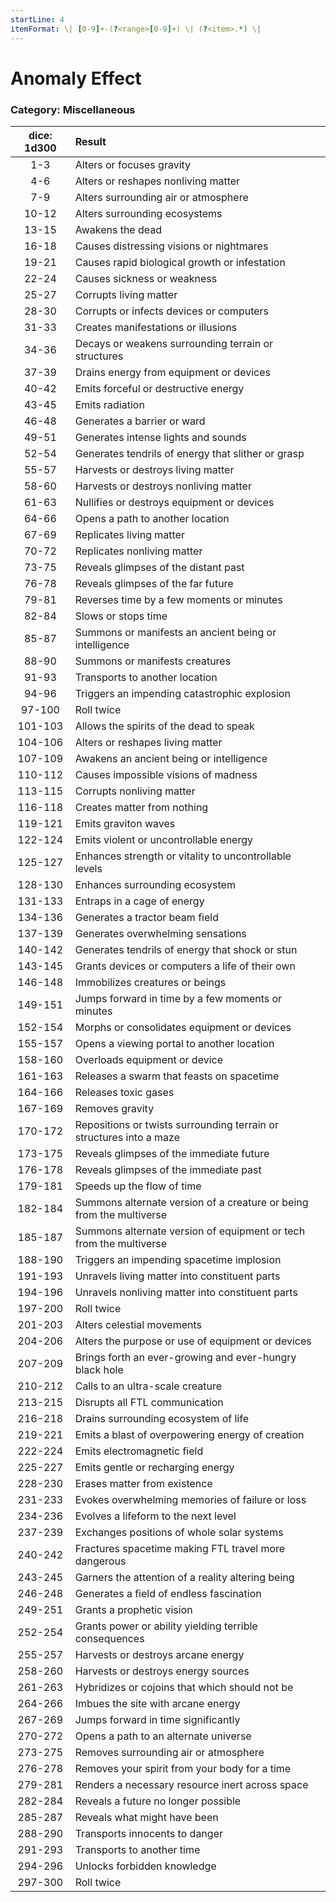 ```yaml
---
startLine: 4
itemFormat: \| [0-9]+-(?<range>[0-9]+) \| (?<item>.*) \|
---
```

# Anomaly Effect
### Category: Miscellaneous

| dice: 1d300 | Result |
|:----:|:-------|
| 1-3 | Alters or focuses gravity |
| 4-6 | Alters or reshapes nonliving matter |
| 7-9 | Alters surrounding air or atmosphere |
| 10-12 | Alters surrounding ecosystems |
| 13-15 | Awakens the dead |
| 16-18 | Causes distressing visions or nightmares |
| 19-21 | Causes rapid biological growth or infestation |
| 22-24 | Causes sickness or weakness |
| 25-27 | Corrupts living matter |
| 28-30 | Corrupts or infects devices or computers |
| 31-33 | Creates manifestations or illusions |
| 34-36 | Decays or weakens surrounding terrain or structures |
| 37-39 | Drains energy from equipment or devices |
| 40-42 | Emits forceful or destructive energy |
| 43-45 | Emits radiation |
| 46-48 | Generates a barrier or ward |
| 49-51 | Generates intense lights and sounds |
| 52-54 | Generates tendrils of energy that slither or grasp |
| 55-57 | Harvests or destroys living matter |
| 58-60 | Harvests or destroys nonliving matter |
| 61-63 | Nullifies or destroys equipment or devices |
| 64-66 | Opens a path to another location |
| 67-69 | Replicates living matter |
| 70-72 | Replicates nonliving matter |
| 73-75 | Reveals glimpses of the distant past |
| 76-78 | Reveals glimpses of the far future |
| 79-81 | Reverses time by a few moments or minutes |
| 82-84 | Slows or stops time |
| 85-87 | Summons or manifests an ancient being or intelligence |
| 88-90 | Summons or manifests creatures |
| 91-93 | Transports to another location |
| 94-96 | Triggers an impending catastrophic explosion |
| 97-100 | Roll twice |
| 101-103 | Allows the spirits of the dead to speak |
| 104-106 | Alters or reshapes living matter |
| 107-109 | Awakens an ancient being or intelligence |
| 110-112 | Causes impossible visions of madness |
| 113-115 | Corrupts nonliving matter |
| 116-118 | Creates matter from nothing |
| 119-121 | Emits graviton waves |
| 122-124 | Emits violent or uncontrollable energy |
| 125-127 | Enhances strength or vitality to uncontrollable levels |
| 128-130 | Enhances surrounding ecosystem |
| 131-133 | Entraps in a cage of energy |
| 134-136 | Generates a tractor beam field |
| 137-139 | Generates overwhelming sensations |
| 140-142 | Generates tendrils of energy that shock or stun |
| 143-145 | Grants devices or computers a life of their own |
| 146-148 | Immobilizes creatures or beings |
| 149-151 | Jumps forward in time by a few moments or minutes |
| 152-154 | Morphs or consolidates equipment or devices |
| 155-157 | Opens a viewing portal to another location |
| 158-160 | Overloads equipment or device |
| 161-163 | Releases a swarm that feasts on spacetime |
| 164-166 | Releases toxic gases |
| 167-169 | Removes gravity |
| 170-172 | Repositions or twists surrounding terrain or structures into a maze |
| 173-175 | Reveals glimpses of the immediate future |
| 176-178 | Reveals glimpses of the immediate past |
| 179-181 | Speeds up the flow of time |
| 182-184 | Summons alternate version of a creature or being from the multiverse |
| 185-187 | Summons alternate version of equipment or tech from the multiverse |
| 188-190 | Triggers an impending spacetime implosion |
| 191-193 | Unravels living matter into constituent parts |
| 194-196 | Unravels nonliving matter into constituent parts |
| 197-200 | Roll twice |
| 201-203 | Alters celestial movements |
| 204-206 | Alters the purpose or use of equipment or devices |
| 207-209 | Brings forth an ever-growing and ever-hungry black hole |
| 210-212 | Calls to an ultra-scale creature |
| 213-215 | Disrupts all FTL communication |
| 216-218 | Drains surrounding ecosystem of life |
| 219-221 | Emits a blast of overpowering energy of creation |
| 222-224 | Emits electromagnetic field |
| 225-227 | Emits gentle or recharging energy |
| 228-230 | Erases matter from existence |
| 231-233 | Evokes overwhelming memories of failure or loss |
| 234-236 | Evolves a lifeform to the next level |
| 237-239 | Exchanges positions of whole solar systems |
| 240-242 | Fractures spacetime making FTL travel more dangerous |
| 243-245 | Garners the attention of a reality altering being |
| 246-248 | Generates a field of endless fascination |
| 249-251 | Grants a prophetic vision |
| 252-254 | Grants power or ability yielding terrible consequences |
| 255-257 | Harvests or destroys arcane energy |
| 258-260 | Harvests or destroys energy sources |
| 261-263 | Hybridizes or cojoins that which should not be |
| 264-266 | Imbues the site with arcane energy |
| 267-269 | Jumps forward in time significantly |
| 270-272 | Opens a path to an alternate universe |
| 273-275 | Removes surrounding air or atmosphere |
| 276-278 | Removes your spirit from your body for a time |
| 279-281 | Renders a necessary resource inert across space |
| 282-284 | Reveals a future no longer possible |
| 285-287 | Reveals what might have been |
| 288-290 | Transports innocents to danger |
| 291-293 | Transports to another time |
| 294-296 | Unlocks forbidden knowledge |
| 297-300 | Roll twice |
